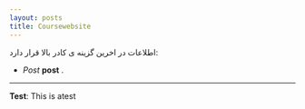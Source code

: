 ```yaml
---
layout: posts
title: Coursewebsite
---
```




اطلاعات در اخرین گزینه ی کادر بالا قرار دارد:
- *Post* **post** .
<!-- - bullet point two. -->


---
**Test**: This is atest
